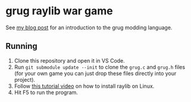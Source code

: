 # grug raylib war game

See [my blog post](https://mynameistrez.github.io/2024/02/29/creating-the-perfect-modding-language.html) for an introduction to the grug modding language.

## Running

1. Clone this repository and open it in VS Code.
2. Run `git submodule update --init` to clone the `grug.c` and `grug.h` files (for your own game you can just drop these files directly into your project).
3. Follow [this tutorial video](https://www.youtube.com/watch?v=fJfmhhPMV40) on how to install raylib on Linux.
4. Hit F5 to run the program.
